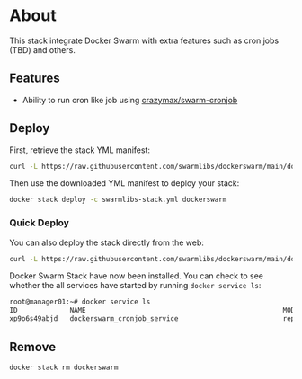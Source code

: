 # About
This stack integrate Docker Swarm with extra features such as cron jobs (TBD) and others.

## Features
- Ability to run cron like job using [crazymax/swarm-cronjob]

## Deploy

First, retrieve the stack YML manifest:
```sh
curl -L https://raw.githubusercontent.com/swarmlibs/dockerswarm/main/docker-stack.yml -o dockerswarm-stack.yml
```

Then use the downloaded YML manifest to deploy your stack:
```sh
docker stack deploy -c swarmlibs-stack.yml dockerswarm
```

### Quick Deploy

You can also deploy the stack directly from the web:

```sh
curl -L https://raw.githubusercontent.com/swarmlibs/dockerswarm/main/docker-stack.yml | docker stack deploy -c - dockerswarm
```

Docker Swarm Stack have now been installed. You can check to see whether the all services have started by running `docker service ls`:
```sh
root@manager01:~# docker service ls
ID             NAME                                                 MODE         REPLICAS               IMAGE
xp9o6s49abjd   dockerswarm_cronjob_service                          replicated   1/1                    crazymax/swarm-cronjob:latest
```

## Remove

```sh
docker stack rm dockerswarm
```

[crazymax/swarm-cronjob]: https://github.com/crazy-max/swarm-cronjob
